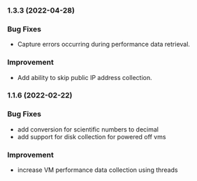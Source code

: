 ### 1.3.3 (2022-04-28)

### Bug Fixes
* Capture errors occurring during performance data retrieval.

### Improvement
* Add ability to skip public IP address collection. 


### 1.1.6 (2022-02-22)

### Bug Fixes
* add conversion for scientific numbers to decimal
* add support for disk collection for powered off vms

### Improvement
* increase VM performance data collection using threads


